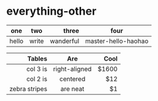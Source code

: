 # everything-other

| one | two |  three  | four              |
|-----|:---:| ------:|  ---------------- |
|hello|write|wanderful|master-hello-haohao|



| Tables        | Are           | Cool  |
| -------------:|:-------------:| -----:|
| col 3 is      | right-aligned | $1600 |
| col 2 is      | centered      |   $12 |
| zebra stripes | are neat      |    $1 |
